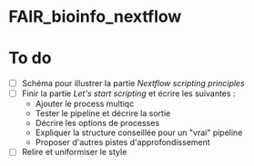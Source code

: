 # FAIR_bioinfo_nextflow

# To do

-   [ ] Schéma pour illustrer la partie _Nextflow scripting principles_
-   [ ] Finir la partie _Let's start scripting_ et écrire les suivantes :
    -   Ajouter le process multiqc
    -   Tester le pipeline et décrire la sortie
    -   Décrire les options de processes
    -   Expliquer la structure conseillée pour un "vrai" pipeline
    -   Proposer d'autres pistes d'approfondissement
-   [ ] Relire et uniformiser le style

